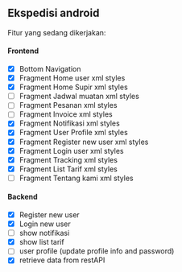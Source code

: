 ## Ekspedisi android

Fitur yang sedang dikerjakan:

#### Frontend
- [x] Bottom Navigation
- [x] Fragment Home user xml styles
- [x] Fragment Home Supir xml styles
- [ ] Fragment Jadwal muatan xml styles
- [ ] Fragment Pesanan xml styles
- [ ] Fragment Invoice xml styles 
- [x] Fragment Notifikasi xml styles
- [x] Fragment User Profile xml styles
- [x] Fragment Register new user xml styles
- [x] Fragment Login user xml styles
- [x] Fragment Tracking xml styles
- [x] Fragment List Tarif xml styles
- [ ] Fragment Tentang kami xml styles

#### Backend
- [x] Register new user
- [x] Login new user
- [ ] show notifikasi
- [x] show list tarif
- [ ] user profile (update profile info and password)
- [x] retrieve data from restAPI